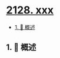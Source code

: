 # [2128. xxx](https://github.com/Tdahuyou/TNotes.leetcode/tree/main/notes/2128.%20xxx)

<!-- region:toc -->

- [1. 📝 概述](#1--概述)

<!-- endregion:toc -->

## 1. 📝 概述
